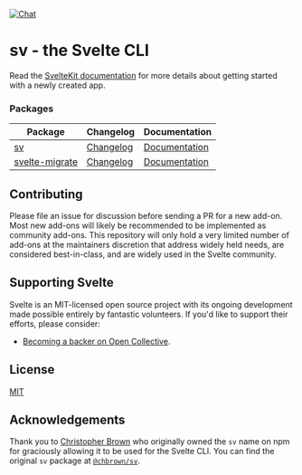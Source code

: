 [![Chat](https://img.shields.io/discord/457912077277855764?label=chat&logo=discord)](https://svelte.dev/chat)

# sv - the Svelte CLI

Read the [SvelteKit documentation](https://svelte.dev/docs/kit) for more details about getting started with a newly created app.

### Packages

| Package                            | Changelog                                  | Documentation                                           |
| ---------------------------------- | ------------------------------------------ | ------------------------------------------------------- |
| [sv](packages/cli)                 | [Changelog](packages/cli/CHANGELOG.md)     | [Documentation](https://svelte.dev/docs/cli/overview)   |
| [svelte-migrate](packages/migrate) | [Changelog](packages/migrate/CHANGELOG.md) | [Documentation](https://svelte.dev/docs/cli/sv-migrate) |

## Contributing

Please file an issue for discussion before sending a PR for a new add-on. Most new add-ons will likely be recommended to be implemented as community add-ons. This repository will only hold a very limited number of add-ons at the maintainers discretion that address widely held needs, are considered best-in-class, and are widely used in the Svelte community.

## Supporting Svelte

Svelte is an MIT-licensed open source project with its ongoing development made possible entirely by fantastic volunteers. If you'd like to support their efforts, please consider:

- [Becoming a backer on Open Collective](https://opencollective.com/svelte).

## License

[MIT](https://github.com/sveltejs/kit/blob/main/LICENSE)

## Acknowledgements

Thank you to [Christopher Brown](https://github.com/chbrown) who originally owned the `sv` name on npm for graciously allowing it to be used for the Svelte CLI. You can find the original `sv` package at [`@chbrown/sv`](https://www.npmjs.com/package/@chbrown/sv).
